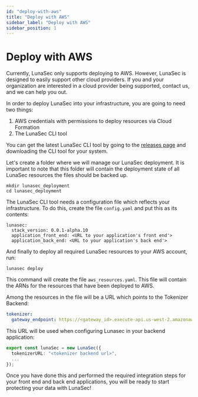 ```yaml
---
id: "deploy-with-aws"
title: "Deploy with AWS"
sidebar_label: "Deploy with AWS"
sidebar_position: 1
---
```


# Deploy with AWS

Currently, LunaSec only supports deploying to AWS. However, LunaSec is designed to easily support other cloud providers.
If you and your organization are interested in a cloud provider being supported, contact us, and we can help you out.

In order to deploy LunaSec into your infrastructure, you are going to need two things:

1. AWS credentials with permissions to deploy resources via Cloud Formation
2. The LunaSec CLI tool

You can get the latest LunaSec CLI tool by going to the [releases page](https://github.com/lunasec-io/lunasec-monorepo/releases)
and downloading the CLI tool for your system.

Let's create a folder where we will manage our LunaSec deployment. It is important to note that this folder will contain
the deployment state of all LunaSec resources the files should be backed up.
```shell
mkdir lunasec_deployment
cd lunasec_deployment
```

The LunaSec CLI tool needs a configuration file which reflects your infrastructure. To do this, create the file `config.yaml`
and put this as its contents:
```shell
lunasec:
  stack_version: 0.0.1-alpha.10
  application_front_end: <URL to your application's front end'>
  application_back_end: <URL to your application's back end'>
```

And finally to deploy all required LunaSec resources to your AWS account, run:
```shell
lunasec deploy
```

This command will create the file `aws_resources.yaml`. This file will contain the ARNs for the resources that have been deployed to AWS.

Among the resources in the file will be a URL which points to the Tokenizer Backend:

```yaml
tokenizer:
  gateway_endpoint: https://<gateway_id>.execute-api.us-west-2.amazonaws.com/prod/
```

This URL will be used when configuring Lunasec in your backend application:

```typescript
export const lunaSec = new LunaSec({
  tokenizerURL: "<tokenizer backend url>",
  ...
});
```

Once you have done this and performed the required integration steps for your front end and back end applications, you
will be ready to start protecting your data with LunaSec!